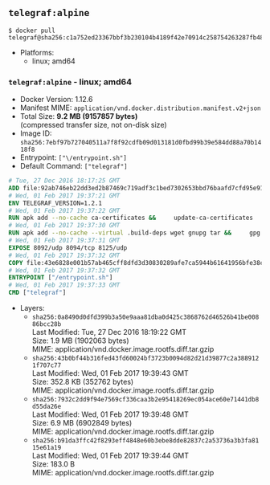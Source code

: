 ## `telegraf:alpine`

```console
$ docker pull telegraf@sha256:c1a752ed23367bbf3b230104b4189f42e70914c258754263287fb48fa767a3c1
```

-	Platforms:
	-	linux; amd64

### `telegraf:alpine` - linux; amd64

-	Docker Version: 1.12.6
-	Manifest MIME: `application/vnd.docker.distribution.manifest.v2+json`
-	Total Size: **9.2 MB (9157857 bytes)**  
	(compressed transfer size, not on-disk size)
-	Image ID: `sha256:7ebf97b727040511a7f8f92cdfb09d013181d0fbd99b39e584dd88a70b1418f8`
-	Entrypoint: `["\/entrypoint.sh"]`
-	Default Command: `["telegraf"]`

```dockerfile
# Tue, 27 Dec 2016 18:17:25 GMT
ADD file:92ab746eb22dd3ed2b87469c719adf3c1bed7302653bbd76baafd7cfd95e911e in / 
# Wed, 01 Feb 2017 19:37:21 GMT
ENV TELEGRAF_VERSION=1.2.1
# Wed, 01 Feb 2017 19:37:22 GMT
RUN apk add --no-cache ca-certificates &&     update-ca-certificates
# Wed, 01 Feb 2017 19:37:30 GMT
RUN apk add --no-cache --virtual .build-deps wget gnupg tar &&     gpg --keyserver hkp://ha.pool.sks-keyservers.net         --recv-keys 05CE15085FC09D18E99EFB22684A14CF2582E0C5 &&     wget -q https://dl.influxdata.com/telegraf/releases/telegraf-${TELEGRAF_VERSION}-static_linux_amd64.tar.gz.asc &&     wget -q https://dl.influxdata.com/telegraf/releases/telegraf-${TELEGRAF_VERSION}-static_linux_amd64.tar.gz &&     gpg --batch --verify telegraf-${TELEGRAF_VERSION}-static_linux_amd64.tar.gz.asc telegraf-${TELEGRAF_VERSION}-static_linux_amd64.tar.gz &&     mkdir -p /usr/src /etc/telegraf &&     tar -C /usr/src -xzf telegraf-${TELEGRAF_VERSION}-static_linux_amd64.tar.gz &&     mv /usr/src/telegraf*/telegraf.conf /etc/telegraf/ &&     chmod +x /usr/src/telegraf*/* &&     cp -a /usr/src/telegraf*/* /usr/bin/ &&     rm -rf *.tar.gz* /usr/src /root/.gnupg &&     apk del .build-deps
# Wed, 01 Feb 2017 19:37:31 GMT
EXPOSE 8092/udp 8094/tcp 8125/udp
# Wed, 01 Feb 2017 19:37:32 GMT
COPY file:43e6828e001b57ab465cff8dfd3d30830289afe7ca5944b61641956bfe38cd1c in /entrypoint.sh 
# Wed, 01 Feb 2017 19:37:32 GMT
ENTRYPOINT ["/entrypoint.sh"]
# Wed, 01 Feb 2017 19:37:33 GMT
CMD ["telegraf"]
```

-	Layers:
	-	`sha256:0a8490d0dfd399b3a50e9aaa81dba0d425c3868762d46526b41be00886bcc28b`  
		Last Modified: Tue, 27 Dec 2016 18:19:22 GMT  
		Size: 1.9 MB (1902063 bytes)  
		MIME: application/vnd.docker.image.rootfs.diff.tar.gzip
	-	`sha256:43b0bf44b316fed43fd60024bf3723b0094d82d21d39877c2a3889121f707c77`  
		Last Modified: Wed, 01 Feb 2017 19:39:43 GMT  
		Size: 352.8 KB (352762 bytes)  
		MIME: application/vnd.docker.image.rootfs.diff.tar.gzip
	-	`sha256:7932c2dd9f94e7569cf336caa3b2e95418269ec054ace60e71441db8d55da26e`  
		Last Modified: Wed, 01 Feb 2017 19:39:48 GMT  
		Size: 6.9 MB (6902849 bytes)  
		MIME: application/vnd.docker.image.rootfs.diff.tar.gzip
	-	`sha256:b91da3ffc42f8293eff4848e60b3ebe8dde82837c2a53736a3b3fa8115e61a19`  
		Last Modified: Wed, 01 Feb 2017 19:39:44 GMT  
		Size: 183.0 B  
		MIME: application/vnd.docker.image.rootfs.diff.tar.gzip
